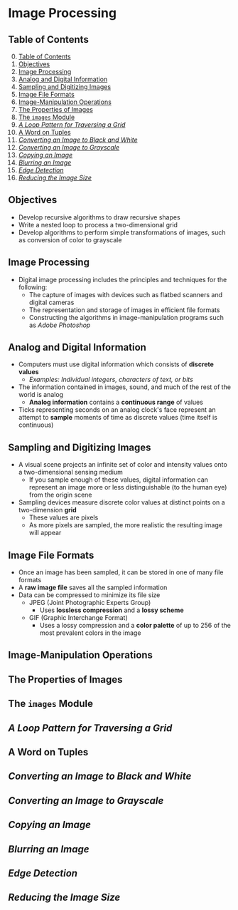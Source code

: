 # Image Processing 

## Table of Contents 

0. [Table of Contents](#table-of-contents)
1. [Objectives](#objectives)
2. [Image Processing](#image-processing-1)
3. [Analog and Digital Information](#analog-and-digital-information)
4. [Sampling and Digitizing Images](#sampling-and-digitizing-images)
5. [Image File Formats](#image-file-formats)
6. [Image-Manipulation Operations](#image-manipulation-operations)
7. [The Properties of Images](#the-properties-of-images)
8. [The `images` Module](#the-images-module)
9. [*A Loop Pattern for Traversing a Grid*](#a-loop-pattern-for-traversing-a-grid)
10. [A Word on Tuples](#a-word-on-tuples)
11. [*Converting an Image to Black and White*](#converting-an-image-to-black-and-white)
12. [*Converting an Image to Grayscale*](#converting-an-image-to-grayscale)
13. [*Copying an Image*](#copying-an-image)
14. [*Blurring an Image*](#blurring-an-image)
15. [*Edge Detection*](#edge-detection)
16. [*Reducing the Image Size*](#reducing-the-image-size)

## Objectives 

- Develop recursive algorithms to draw recursive shapes
- Write a nested loop to process a two-dimensional grid
- Develop algorithms to perform simple transformations of images, such as conversion of color to grayscale

## Image Processing 

- Digital image processing includes the principles and techniques for the following:
    - The capture of images with devices such as flatbed scanners and digital cameras 
    - The representation and storage of images in efficient file formats 
    - Constructing the algorithms in image-manipulation programs such as *Adobe Photoshop*

## Analog and Digital Information 

- Computers must use digital information which consists of **discrete values**
    - *Examples: Individual integers, characters of text, or bits*
- The information contained in images, sound, and much of the rest of the world is analog 
    - **Analog information** contains a **continuous range** of values 
- Ticks representing seconds on an analog clock's face represent an attempt to **sample** moments of time as discrete values (time itself is continuous)

## Sampling and Digitizing Images 

- A visual scene projects an infinite set of color and intensity values onto a two-dimensional sensing medium
    - If you sample enough of these values, digital information can represent an image more or less distinguishable (to the human eye) from the origin scene
- Sampling devices measure discrete color values at distinct points on a two-dimension **grid**
    - These values are pixels
    - As more pixels are sampled, the more realistic the resulting image will appear

## Image File Formats

- Once an image has been sampled, it can be stored in one of many file formats
- A **raw image file** saves all the sampled information 
- Data can be compressed to minimize its file size
    - JPEG (Joint Photographic Experts Group)
        - Uses **lossless compression** and a **lossy scheme**
    - GIF (Graphic Interchange Format)
        - Uses a lossy compression and a **color palette** of up to 256 of the most prevalent colors in the image

## Image-Manipulation Operations 

## The Properties of Images

## The `images` Module

## *A Loop Pattern for Traversing a Grid*

## A Word on Tuples 

## *Converting an Image to Black and White* 

## *Converting an Image to Grayscale*

## *Copying an Image*

## *Blurring an Image*

## *Edge Detection* 

## *Reducing the Image Size*
